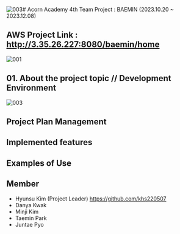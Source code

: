 ![003](https://github.com/khs220507/Acorn-Baemin/assets/129834692/02226990-d0b4-4beb-8abd-a956befc317b)# Acorn Academy 4th Team Project : BAEMIN (2023.10.20 ~ 2023.12.08)

## AWS Project Link : http://3.35.26.227:8080/baemin/home

![001](https://github.com/khs220507/Acorn-Baemin/assets/129834692/0ea4742e-129c-4af8-8b52-2f1fa67a0349)

## 01. About the project topic // Development Environment

![003](https://github.com/khs220507/Acorn-Baemin/assets/129834692/fa7ee03f-9b7b-4419-93f8-a912cd978684)

## Project Plan Management

## Implemented features

## Examples of Use

## Member
- Hyunsu Kim (Project Leader) https://github.com/khs220507
- Danya Kwak
- Minji Kim
- Taemin Park
- Juntae Pyo
